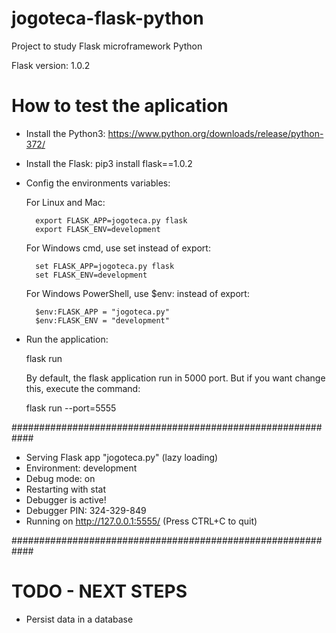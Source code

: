 # jogoteca-flask-python

Project to study Flask microframework Python

Flask version: 1.0.2

# How to test the aplication 

* Install the Python3: https://www.python.org/downloads/release/python-372/

* Install the Flask:
    pip3 install flask==1.0.2

* Config the environments variables:

    For Linux and Mac:

        export FLASK_APP=jogoteca.py flask
        export FLASK_ENV=development
    
    For Windows cmd, use set instead of export:

        set FLASK_APP=jogoteca.py flask
        set FLASK_ENV=development

    For Windows PowerShell, use $env: instead of export:

        $env:FLASK_APP = "jogoteca.py"
        $env:FLASK_ENV = "development"

* Run the application:

    flask run

    By default, the flask application run in 5000 port. But if you want change this, execute the command:

    flask run --port=5555

############################################################

 * Serving Flask app "jogoteca.py" (lazy loading)
 * Environment: development
 * Debug mode: on
 * Restarting with stat
 * Debugger is active!
 * Debugger PIN: 324-329-849
 * Running on http://127.0.0.1:5555/ (Press CTRL+C to quit)
 
 ############################################################

# TODO - NEXT STEPS

* Persist data in a database
